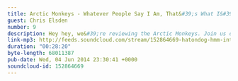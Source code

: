 ```yaml
---
title: Arctic Monkeys - Whatever People Say I Am, That&#39;s What I&#39;m Not
guest: Chris Elsden
number: 9
description: Hey hey, we&#39;re reviewing the Arctic Monkeys. Join us on a journey of exploration with our guest Chris, to underderstand the multifaceted world of nightclubs.
link-mp3: http://feeds.soundcloud.com/stream/152864669-hatondog-hmm-interesting-choice-ep9-arctic-monkeys-whatever-people-say-i-am-thats-what-im-not.mp3
duration: "00:28:20"
byte-length: 68011387
pub-date: Wed, 04 Jun 2014 23:30:41 +0000
soundcloud-id: 152864669
---
```

